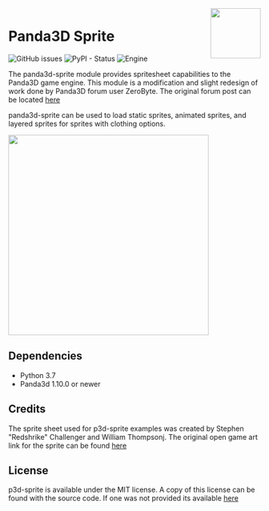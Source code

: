 <img src=".github/sara.png" align="right" width="100">

Panda3D Sprite
==============
![GitHub issues](https://img.shields.io/github/issues/NxtStudios/p3d-sprite?style=for-the-badge)
![PyPI - Status](https://img.shields.io/pypi/status/panda3d_sprite?style=for-the-badge)
![Engine](https://img.shields.io/static/v1?style=for-the-badge&label=Engine&message=Panda3D&color=red)

The panda3d-sprite module provides spritesheet capabilities to the Panda3D game engine. This module is a modification and slight redesign of work done by Panda3D forum user ZeroByte. The original forum post can be located <a href="https://discourse.panda3d.org/t/pixel-art-sprite-cards/5142">here</a>

panda3d-sprite can be used to load static sprites, animated sprites, and layered sprites for sprites with clothing options.

<img src="https://i.gyazo.com/acc3939721b932bcff71382ba707b21f.gif" width="400"/>

## Dependencies
* Python 3.7
* Panda3d 1.10.0 or newer

## Credits
The sprite sheet used for p3d-sprite examples was created by Stephen "Redshrike" Challenger and William Thompsonj. The original open game art link for the sprite can be found <a href="https://opengameart.org/content/lpc-sara">here</a>

## License
p3d-sprite is available under the MIT license. A copy of this license can be found with the source code. If one was not provided its available <a href="https://github.com/NxtStudios/p3d-sprite/blob/master/LICENSE">here</a>
